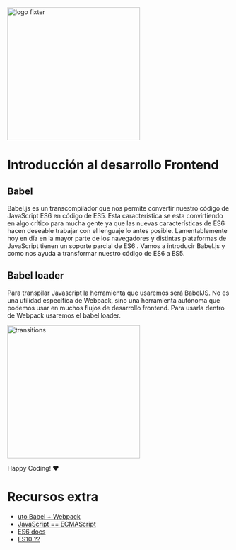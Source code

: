 <img alt="logo fixter" width="300" src="https://fixter.camp/static/media/geek_completo.7e1e87a7.png" />

# Introducción al desarrollo Frontend

## Babel

Babel.js es un transcompilador que nos permite convertir nuestro código de JavaScript ES6 en código de ES5. Esta característica se esta convirtiendo en algo crítico para mucha gente ya que las nuevas características de ES6 hacen deseable trabajar con el lenguaje lo antes posible. Lamentablemente hoy en día en la mayor parte de los navegadores y distintas plataformas de JavaScript tienen un soporte parcial de ES6 . Vamos a introducir Babel.js y como nos ayuda a transformar nuestro código de ES6 a ES5.

## Babel loader
Para transpilar Javascript la herramienta que usaremos será BabelJS. No es una utilidad específica de Webpack, sino una herramienta autónoma que podemos usar en muchos flujos de desarrollo frontend. Para usarla dentro de Webpack usaremos el babel loader.

<img width="300px" src="https://pbs.twimg.com/profile_images/567000326444556290/-1wfGjNw_400x400.png" alt="transitions">

Happy Coding!  ❤

# Recursos extra
* [uto Babel + Webpack](https://blog.nearsoftjobs.com/10-pasos-para-configurar-react-webpack-4-y-babel-7-5b4096924f23)
* [JavaScript == ECMAScript](https://developer.mozilla.org/es/docs/Web/JavaScript)
* [ES6 docs](http://www.ecma-international.org/ecma-262/6.0/)
* [ES10 ??](https://youtu.be/TYLdKtpQqmE)
